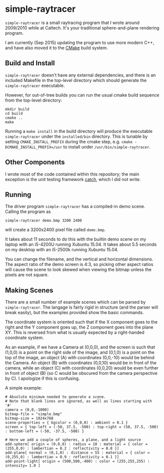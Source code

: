 simple-raytracer
================

`simple-raytracer` is a small raytracing program that I wrote around 2009/2010 while at Caltech.
It's your traditional sphere-and-plane rendering program.

I am currently (Sep 2015) updating the program to use more modern C++, and have also moved it to the [CMake][0] build system.

[0]: http://www.cmake.org/

Build and Install
-----------------

`simple-raytracer` doesn't have any external dependencies, and there is an included Makefile in the top-level directory which should generate the `simple-raytracer` executable.

However, for out-of-tree builds you can run the usual cmake build sequence from the top-level directory:

    mkdir build
    cd build
    cmake ..
    make

Running a `make install` in the build directory will produce the executable `simple-raytracer` under the `installed/bin` directory.
This is tunable by setting `CMAKE_INSTALL_PREFIX` during the cmake step, e.g. `cmake -DCMAKE_INSTALL_PREFIX=/usr` to install under `/usr/bin/simple-raytracer`.

Other Components
----------------

I wrote most of the code contained within this repository; the main exception is the unit testing framework [catch][1], which I did not write.

[1]: https://github.com/philsquared/Catch

Running
-------

The driver program `simple-raytracer` has a compiled-in demo scene.
Calling the program as

    simple-raytracer demo.bmp 3200 2400

will create a 3200x2400 pixel file called `demo.bmp`.

It takes about 11 seconds to do this with the builtin demo scene on my laptop with an i5-4200U running Xubuntu 15.04.
It takes about 5.5 seconds on my desktop with an i5-2500k running Xubuntu 15.04.

You can change the filename, and the vertical and horizontal dimensions.
The aspect ratio of the demo screen is 4:3, so picking other aspect ratios will cause the scene to look skewed when viewing the bitmap unless the pixels are not square.

Making Scenes
-------------

There are a small number of example scenes which can be parsed by `simple-raytracer`.
The langage is fairly rigid in structure (and the parser will break easily), but the examples provided show the basic commands.

The coordinate system is oriented such that if the X component goes to the right and the Y component goes up, the Z component goes into the plane XY.
This is reversed from what is usually expected by a right-handed coordinate system.

As an example, if we have a Camera at (0,0,0), and the screen is such that (1,0,0) is a point on the right side of the image, and (0,1,0) is a point on the top of the image, an object (A) with coordinates (0,0,-10) would be behind the Camera.
An object (B) with coordinates (0,0,10) would be in front of the camera, while an object (C) with coordinates (0,0,20) would be even further in front of object (B) (so C would be obscured from the camera perspective by C).
I apologize if this is confusing.

A simple example:

    # Absolute minimum needed to generate a scene.
    # Note that blank lines are ignored, as well as lines starting with '#'
    camera = (0,0,-1000)
    bitmap-file = "simple.bmp"
    bitmap-size = 1024x768
    scene-properties = { bgcolor = (0,0,0) : ambient = 0.1 }
    screen = { top-left = (-50, 37.5, -500) : top-right = (50, 37.5, -500) : bottom-left = (-50, -37.5, -500) }

    # Here we add a couple of spheres, a plane, and a light source
    add-sphere[ origin = (0,0,0) : radius = 10 : material = { color = (255,0,0) : lambertian = 0.2 : reflectivity = 0.8 }]
    add-plane[ normal = (0,1,0) : distance = 55 : material = { color = (0,255,0) : lambertian = 0.9 : reflectivity = 0.1 }]
    add-point-light[ origin = (500,500,-400) : color = (255,255,255) : intensity= 1.0 ]

